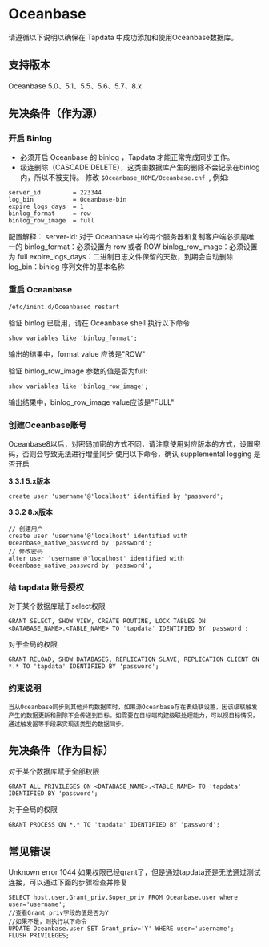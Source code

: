 # Oceanbase

请遵循以下说明以确保在 Tapdata 中成功添加和使用Oceanbase数据库。

## 支持版本

Oceanbase 5.0、5.1、5.5、5.6、5.7、8.x

## 先决条件（作为源）

### 开启 Binlog

- 必须开启 Oceanbase 的 binlog ，Tapdata 才能正常完成同步工作。
- 级连删除（CASCADE DELETE），这类由数据库产生的删除不会记录在binlog内，所以不被支持。 修改 `$Oceanbase_HOME/Oceanbase.cnf `, 例如:

```
server_id         = 223344
log_bin           = Oceanbase-bin
expire_logs_days  = 1
binlog_format     = row
binlog_row_image  = full
```

配置解释：
server-id: 对于 Oceanbase 中的每个服务器和复制客户端必须是唯一的
binlog_format：必须设置为 row 或者 ROW
binlog_row_image：必须设置为 full
expire_logs_days：二进制日志文件保留的天数，到期会自动删除
log_bin：binlog 序列文件的基本名称

### 重启 Oceanbase

```
/etc/inint.d/Oceanbased restart
```

验证 binlog 已启用，请在 Oceanbase shell 执行以下命令

```
show variables like 'binlog_format';
```

输出的结果中，format value 应该是"ROW"

验证 binlog_row_image 参数的值是否为full:

```
show variables like 'binlog_row_image';
```

输出结果中，binlog_row_image value应该是"FULL"

### 创建Oceanbase账号

Oceanbase8以后，对密码加密的方式不同，请注意使用对应版本的方式，设置密码，否则会导致无法进行增量同步 使用以下命令，确认 supplemental logging 是否开启

**3.3.1 5.x版本**

```
create user 'username'@'localhost' identified by 'password';
```

**3.3.2 8.x版本**

```
// 创建用户
create user 'username'@'localhost' identified with Oceanbase_native_password by 'password';
// 修改密码
alter user 'username'@'localhost' identified with Oceanbase_native_password by 'password';
```

### 给 tapdata 账号授权

对于某个数据库赋于select权限

```
GRANT SELECT, SHOW VIEW, CREATE ROUTINE, LOCK TABLES ON <DATABASE_NAME>.<TABLE_NAME> TO 'tapdata' IDENTIFIED BY 'password';
```

对于全局的权限

```
GRANT RELOAD, SHOW DATABASES, REPLICATION SLAVE, REPLICATION CLIENT ON *.* TO 'tapdata' IDENTIFIED BY 'password';
```

### 约束说明

```
当从Oceanbase同步到其他异构数据库时，如果源Oceanbase存在表级联设置，因该级联触发产生的数据更新和删除不会传递到目标。如需要在目标端构建级联处理能力，可以视目标情况，通过触发器等手段来实现该类型的数据同步。
```

## 先决条件（作为目标）

对于某个数据库赋于全部权限

```
GRANT ALL PRIVILEGES ON <DATABASE_NAME>.<TABLE_NAME> TO 'tapdata' IDENTIFIED BY 'password';
```

对于全局的权限

```
GRANT PROCESS ON *.* TO 'tapdata' IDENTIFIED BY 'password';
```

## 常见错误

Unknown error 1044 如果权限已经grant了，但是通过tapdata还是无法通过测试连接，可以通过下面的步骤检查并修复

```
SELECT host,user,Grant_priv,Super_priv FROM Oceanbase.user where user='username';
//查看Grant_priv字段的值是否为Y
//如果不是，则执行以下命令
UPDATE Oceanbase.user SET Grant_priv='Y' WHERE user='username';
FLUSH PRIVILEGES;
```